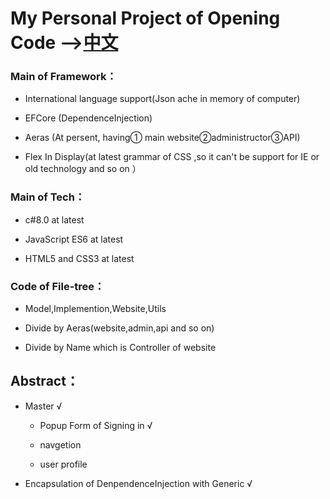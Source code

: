 # My Personal Project of Opening Code -->[中文](./README.md)

### Main of Framework：
 - International language support(Json ache in memory of computer)

 - EFCore (DependenceInjection)

 - Aeras (At persent, having① main website②administructor③API)

 - Flex In Display(at latest grammar of CSS ,so it can't be support for IE or old technology and so on ）

### Main of Tech：
 - c#8.0 at latest

 - JavaScript ES6 at latest

 - HTML5 and CSS3 at latest

### Code of File-tree： 
 - Model,Implemention,Website,Utils

 - Divide by Aeras(website,admin,api and so on)

 - Divide by  Name which is Controller of website


## Abstract：
 - Master √

    - Popup Form of Signing in √

    - navgetion 

    - user profile


 - Encapsulation of DenpendenceInjection with Generic √

```c#
```
